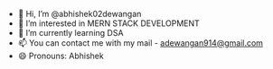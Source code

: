 - 👋 Hi, I’m @abhishek02dewangan
- 👀 I’m interested in MERN STACK DEVELOPMENT
- 🌱 I’m currently learning DSA
- 📫 You can contact me with my mail - adewangan914@gmail.com
- 😄 Pronouns: Abhishek

<!---
abhishek02dewangan/abhishek02dewangan is a ✨ special ✨ repository because its `README.md` (this file) appears on your GitHub profile.
You can click the Preview link to take a look at your changes.
--->
